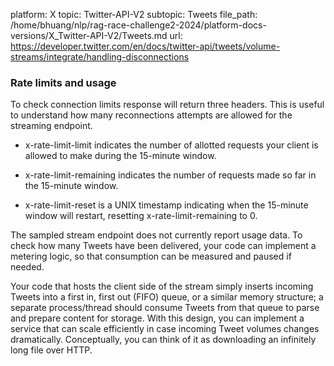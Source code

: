 platform: X
topic: Twitter-API-V2
subtopic: Tweets
file_path: /home/bhuang/nlp/rag-race-challenge2-2024/platform-docs-versions/X_Twitter-API-V2/Tweets.md
url: https://developer.twitter.com/en/docs/twitter-api/tweets/volume-streams/integrate/handling-disconnections


### Rate limits and usage

To check connection limits response will return three headers. This is useful to understand how many reconnections attempts are allowed for the streaming endpoint.

* x-rate-limit-limit indicates the number of allotted requests your client is allowed to make during the 15-minute window.
    
* x-rate-limit-remaining indicates the number of requests made so far in the 15-minute window.
    
* x-rate-limit-reset is a UNIX timestamp indicating when the 15-minute window will restart, resetting x-rate-limit-remaining to 0.
    

The sampled stream endpoint does not currently report usage data. To check how many Tweets have been delivered, your code can implement a metering logic, so that consumption can be measured and paused if needed. 

Your code that hosts the client side of the stream simply inserts incoming Tweets into a first in, first out (FIFO) queue, or a similar memory structure; a separate process/thread should consume Tweets from that queue to parse and prepare content for storage. With this design, you can implement a service that can scale efficiently in case incoming Tweet volumes changes dramatically. Conceptually, you can think of it as downloading an infinitely long file over HTTP.